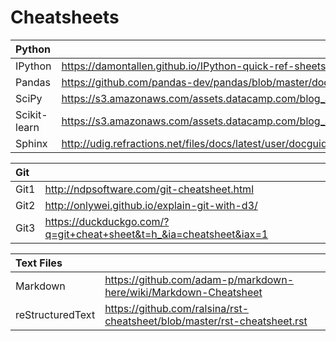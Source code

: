 # Cheatsheets

|Python           |       |
|:---             | :----------------------------------|
|IPython          | https://damontallen.github.io/IPython-quick-ref-sheets/|
|Pandas           | https://github.com/pandas-dev/pandas/blob/master/doc/cheatsheet/Pandas_Cheat_Sheet.pdf|
|SciPy         | https://s3.amazonaws.com/assets.datacamp.com/blog_assets/Python_SciPy_Cheat_Sheet_Linear_Algebra.pdf |
|Scikit-learn     | https://s3.amazonaws.com/assets.datacamp.com/blog_assets/Scikit_Learn_Cheat_Sheet_Python.pdf|
|Sphinx           | http://udig.refractions.net/files/docs/latest/user/docguide/sphinxSyntax.html|

|Git              |       |
|:---             | :----------------------------------|
|Git1             | http://ndpsoftware.com/git-cheatsheet.html |
|Git2             | http://onlywei.github.io/explain-git-with-d3/ |
|Git3             | https://duckduckgo.com/?q=git+cheat+sheet&t=h_&ia=cheatsheet&iax=1 |

|Text Files              |       |
|:---             | :----------------------------------|
|Markdown         | https://github.com/adam-p/markdown-here/wiki/Markdown-Cheatsheet|
|reStructuredText | https://github.com/ralsina/rst-cheatsheet/blob/master/rst-cheatsheet.rst|

